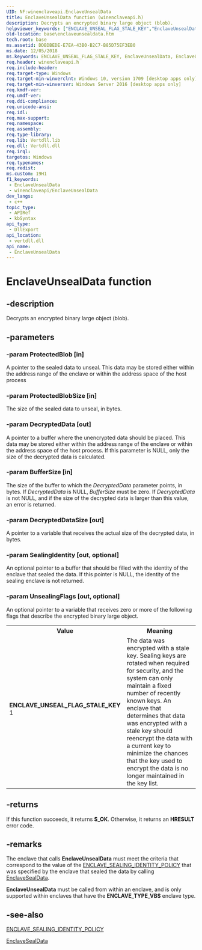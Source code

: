 ```yaml
---
UID: NF:winenclaveapi.EnclaveUnsealData
title: EnclaveUnsealData function (winenclaveapi.h)
description: Decrypts an encrypted binary large object (blob).
helpviewer_keywords: ["ENCLAVE_UNSEAL_FLAG_STALE_KEY","EnclaveUnsealData","EnclaveUnsealData function","base.enclaveunsealdata","winenclaveapi/EnclaveUnsealData"]
old-location: base\enclaveunsealdata.htm
tech.root: base
ms.assetid: DDBDBEDE-E7EA-43B0-B2C7-B85D75EF3EB0
ms.date: 12/05/2018
ms.keywords: ENCLAVE_UNSEAL_FLAG_STALE_KEY, EnclaveUnsealData, EnclaveUnsealData function, base.enclaveunsealdata, winenclaveapi/EnclaveUnsealData
req.header: winenclaveapi.h
req.include-header: 
req.target-type: Windows
req.target-min-winverclnt: Windows 10, version 1709 [desktop apps only]
req.target-min-winversvr: Windows Server 2016 [desktop apps only]
req.kmdf-ver: 
req.umdf-ver: 
req.ddi-compliance: 
req.unicode-ansi: 
req.idl: 
req.max-support: 
req.namespace: 
req.assembly: 
req.type-library: 
req.lib: Vertdll.lib
req.dll: Vertdll.dll
req.irql: 
targetos: Windows
req.typenames: 
req.redist: 
ms.custom: 19H1
f1_keywords:
 - EnclaveUnsealData
 - winenclaveapi/EnclaveUnsealData
dev_langs:
 - c++
topic_type:
 - APIRef
 - kbSyntax
api_type:
 - DllExport
api_location:
 - vertdll.dll
api_name:
 - EnclaveUnsealData
---
```


# EnclaveUnsealData function


## -description

Decrypts an encrypted binary large object (blob).

## -parameters

### -param ProtectedBlob [in]

A pointer to the sealed data to unseal.  This data may be stored either within the address range of the enclave or within the address space of the host process

### -param ProtectedBlobSize [in]

The size of the sealed data to unseal, in bytes.

### -param DecryptedData [out]

A pointer to a buffer where the unencrypted data should be placed.  This data may be stored either within the address range of the enclave or within the address space of the host process.  If this  parameter is NULL, only the size of the decrypted data is calculated.

### -param BufferSize [in]

The size of the buffer to which the <i>DecryptedData</i> parameter points, in bytes. If <i>DecryptedData</i> is NULL, <i>BufferSize</i> must be zero.  If <i>DecryptedData</i> is not NULL, and if the size of the decrypted data is larger than this value, an error is returned.

### -param DecryptedDataSize [out]

A pointer to a variable that receives the actual size of the decrypted data, in bytes.

### -param SealingIdentity [out, optional]

 An optional pointer to a buffer that should be filled with the identity of the enclave that sealed the data.  If this pointer is NULL, the  identity of the sealing enclave is  not returned.

### -param UnsealingFlags [out, optional]

An optional pointer to a variable that receives zero or more of the following flags that describe the encrypted binary large object.

<table>
<tr>
<th>Value</th>
<th>Meaning</th>
</tr>
<tr>
<td width="40%"><a id="ENCLAVE_UNSEAL_FLAG_STALE_KEY"></a><a id="enclave_unseal_flag_stale_key"></a><dl>
<dt><b>ENCLAVE_UNSEAL_FLAG_STALE_KEY</b></dt>
<dt>1</dt>
</dl>
</td>
<td width="60%">
 The data was encrypted with a stale key.  Sealing keys are rotated when required for security, and the system can only maintain a fixed number of recently known keys.  An enclave that determines that data was encrypted with a stale key should reencrypt the data with a current key to minimize the chances that the key used to encrypt the data is no longer maintained in the key list. 

</td>
</tr>
</table>

## -returns

If this function succeeds, it returns <b xmlns:loc="http://microsoft.com/wdcml/l10n">S_OK</b>. Otherwise, it returns an <b xmlns:loc="http://microsoft.com/wdcml/l10n">HRESULT</b> error code.

## -remarks

The enclave that calls <b>EnclaveUnsealData</b> must meet the criteria that correspond to the value of the <a href="https://docs.microsoft.com/windows/desktop/api/ntenclv/ne-ntenclv-enclave_sealing_identity_policy">ENCLAVE_SEALING_IDENTITY_POLICY</a> that was specified by the enclave that sealed the data by calling <a href="https://docs.microsoft.com/windows/desktop/api/winenclaveapi/nf-winenclaveapi-enclavesealdata">EnclaveSealData</a>.

<b>EnclaveUnsealData</b> must be called from within an enclave, and is only supported within enclaves that have the  <b>ENCLAVE_TYPE_VBS</b> enclave type.

## -see-also

<a href="https://docs.microsoft.com/windows/desktop/api/ntenclv/ne-ntenclv-enclave_sealing_identity_policy">ENCLAVE_SEALING_IDENTITY_POLICY</a>



<a href="https://docs.microsoft.com/windows/desktop/api/winenclaveapi/nf-winenclaveapi-enclavesealdata">EnclaveSealData</a>

